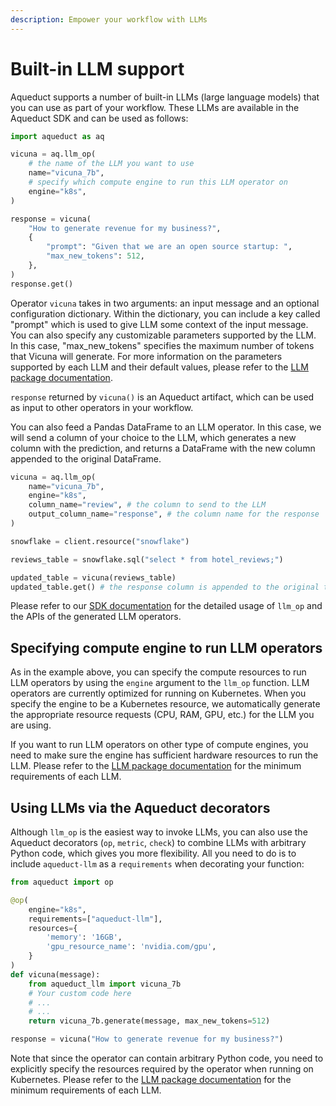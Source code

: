 ```yaml
---
description: Empower your workflow with LLMs
---
```


# Built-in LLM support

Aqueduct supports a number of built-in LLMs (large language models) that you can use as part of your workflow. These LLMs are available in the Aqueduct SDK and can be used as follows:

```python
import aqueduct as aq

vicuna = aq.llm_op(
    # the name of the LLM you want to use
    name="vicuna_7b",
    # specify which compute engine to run this LLM operator on
    engine="k8s",
)

response = vicuna(
    "How to generate revenue for my business?",
    {
        "prompt": "Given that we are an open source startup: ",
        "max_new_tokens": 512,
    },
)
response.get()
```

Operator `vicuna` takes in two arguments: an input message and an optional configuration dictionary. Within the dictionary, you can include a key called "prompt" which is used to give LLM some context of the input message. You can also specify any customizable parameters supported by the LLM. In this case, "max_new_tokens" specifies the maximum number of tokens that Vicuna will generate. For more information on the parameters supported by each LLM and their default values, please refer to the [LLM package documentation](https://docs.aqueducthq.com/api-reference/aqueduct-llm-reference/package-aqueduct-llm).

`response` returned by `vicuna()` is an Aqueduct artifact, which can be used as input to other operators in your workflow.

You can also feed a Pandas DataFrame to an LLM operator. In this case, we will send a column of your choice to the LLM, which generates a new column with the prediction, and returns a DataFrame with the new column appended to the original DataFrame.

```python
vicuna = aq.llm_op(
    name="vicuna_7b",
    engine="k8s",
    column_name="review", # the column to send to the LLM
    output_column_name="response", # the column name for the response
)

snowflake = client.resource("snowflake")

reviews_table = snowflake.sql("select * from hotel_reviews;")

updated_table = vicuna(reviews_table)
updated_table.get() # the response column is appended to the original table
```

Please refer to our [SDK documentation](https://docs.aqueducthq.com/api-reference/sdk-reference/package-aqueduct/aqueduct.llm_op) for the detailed usage of `llm_op` and the APIs of the generated LLM operators.

## Specifying compute engine to run LLM operators

As in the example above, you can specify the compute resources to run LLM operators by using the `engine` argument to the `llm_op` function. LLM operators are currently optimized for running on Kubernetes. When you specify the engine to be a Kubernetes resource, we automatically generate the appropriate resource requests (CPU, RAM, GPU, etc.) for the LLM you are using.

If you want to run LLM operators on other type of compute engines, you need to make sure the engine has sufficient hardware resources to run the LLM. Please refer to the [LLM package documentation](https://docs.aqueducthq.com/api-reference/aqueduct-llm-reference/package-aqueduct-llm) for the minimum requirements of each LLM.

## Using LLMs via the Aqueduct decorators

Although `llm_op` is the easiest way to invoke LLMs, you can also use the Aqueduct decorators (`op`, `metric`, `check`)
to combine LLMs with arbitrary Python code, which gives you more flexibility. All you need to do is to
include `aqueduct-llm` as a `requirements` when decorating your function:

```python
from aqueduct import op

@op(
    engine="k8s",
    requirements=["aqueduct-llm"],
    resources={
        'memory': '16GB',
        'gpu_resource_name': 'nvidia.com/gpu',
    }
) 
def vicuna(message):
    from aqueduct_llm import vicuna_7b
    # Your custom code here
    # ...
    # ...
    return vicuna_7b.generate(message, max_new_tokens=512)

response = vicuna("How to generate revenue for my business?")
```

Note that since the operator can contain arbitrary Python code, you need to explicitly specify the
resources required by the operator when running on Kubernetes. Please refer to the [LLM package documentation](https://docs.aqueducthq.com/api-reference/aqueduct-llm-reference/package-aqueduct-llm) for the minimum requirements of each LLM.